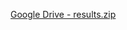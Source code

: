 [Google Drive - results.zip](https://drive.google.com/file/d/1kjz6S7Q5vwQogciAbUBheXxtfTMz9a0G/view?usp=sharing)
